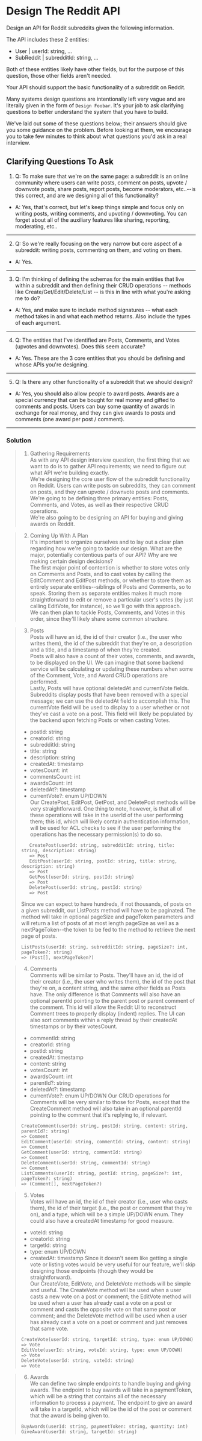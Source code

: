# Design The Reddit API

Design an API for Reddit subreddits given the following information.

The API includes these 2 entities:

-   User | userId: string, ...
-   SubReddit | subredditId: string, ...

Both of these entities likely have other fields, but for the purpose of this question, those other fields aren't needed.

Your API should support the basic functionality of a subreddit on Reddit.

Many systems design questions are intentionally left very vague and are literally given in the form of `Design Foobar`. It's your job to ask clarifying questions to better understand the system that you have to build.

We've laid out some of these questions below; their answers should give you some guidance on the problem. Before looking at them, we encourage you to take few minutes to think about what questions you'd ask in a real interview.

## Clarifying Questions To Ask

1.  Q: To make sure that we're on the same page: a subreddit is an online community where users can write posts, comment on posts, upvote / downvote posts, share posts, report posts, become moderators, etc..--is this correct, and are we designing all of this functionality?  
-   A: Yes, that's correct, but let's keep things simple and focus only on writing posts, writing comments, and upvoting / downvoting. You can forget about all of the auxiliary features like sharing, reporting, moderating, etc..
---

2.  Q: So we're really focusing on the very narrow but core aspect of a subreddit: writing posts, commenting on them, and voting on them.  
-   A: Yes.  
---

3.  Q: I'm thinking of defining the schemas for the main entities that live within a subreddit and then defining their CRUD operations -- methods like Create/Get/Edit/Delete/List<Entity> -- is this in line with what you're asking me to do?  
-   A: Yes, and make sure to include method signatures -- what each method takes in and what each method returns. Also include the types of each argument.  
---

4.  Q: The entities that I've identified are Posts, Comments, and Votes (upvotes and downvotes). Does this seem accurate?  
-   A: Yes. These are the 3 core entities that you should be defining and whose APIs you're designing.
---

5.  Q: Is there any other functionality of a subreddit that we should design?  
-   A: Yes, you should also allow people to award posts. Awards are a special currency that can be bought for real money and gifted to comments and posts. Users can buy some quantity of awards in exchange for real money, and they can give awards to posts and comments (one award per post / comment).
---

### Solution

> 1.  Gathering Requirements  
> As with any API design interview question, the first thing that we want to do is to gather API requirements; we need to figure out what API we're building exactly.  
> We're designing the core user flow of the subreddit functionality on Reddit. Users can write posts on subreddits, they can comment on posts, and they can upvote / downvote posts and comments.  
> We're going to be defining three primary entities: Posts, Comments, and Votes, as well as their respective CRUD operations.  
> We're also going to be designing an API for buying and giving awards on Reddit.  

> 2.  Coming Up With A Plan  
> It's important to organize ourselves and to lay out a clear plan regarding how we're going to tackle our design. What are the major, potentially contentious parts of our API? Why are we making certain design decisions?  
> The first major point of contention is whether to store votes only on Comments and Posts, and to cast votes by calling the EditComment and EditPost methods, or whether to store them as entirely separate entities--siblings of Posts and Comments, so to speak. Storing them as separate entities makes it much more straightforward to edit or remove a particular user's votes (by just calling EditVote, for instance), so we'll go with this approach.  
> We can then plan to tackle Posts, Comments, and Votes in this order, since they'll likely share some common structure.  

> 3.  Posts  
> Posts will have an id, the id of their creator (i.e., the user who writes them), the id of the subreddit that they're on, a description and a title, and a timestamp of when they're created.  
> Posts will also have a count of their votes, comments, and awards, to be displayed on the UI. We can imagine that some backend service will be calculating or updating these numbers when some of the Comment, Vote, and Award CRUD operations are performed.  
> Lastly, Posts will have optional deletedAt and currentVote fields. Subreddits display posts that have been removed with a special message; we can use the deletedAt field to accomplish this. The currentVote field will be used to display to a user whether or not they've cast a vote on a post. This field will likely be populated by the backend upon fetching Posts or when casting Votes.  
> -   postId: string
> -   creatorId: string
> -   subredditId: string
> -   title: string
> -   description: string
> -   createdAt: timestamp
> -   votesCount: int
> -   commentsCount: int
> -   awardsCount: int
> -   deletedAt?: timestamp
> -   currentVote?: enum UP/DOWN  
> Our CreatePost, EditPost, GetPost, and DeletePost methods will be very straightforward. One thing to note, however, is that all of these operations will take in the userId of the user performing them; this id, which will likely contain authentication information, will be used for ACL checks to see if the user performing the operations has the necessary permission(s) to do so.  
>```
>    CreatePost(userId: string, subredditId: string, title: string, description: string)
>    => Post
>    EditPost(userId: string, postId: string, title: string, description: string)
>    => Post
>    GetPost(userId: string, postId: string)
>    => Post 
>    DeletePost(userId: string, postId: string)
>    => Post
>```
> Since we can expect to have hundreds, if not thousands, of posts on a given subreddit, our ListPosts method will have to be paginated. The method will take in optional pageSize and pageToken parameters and will return a list of posts of at most length pageSize as well as a nextPageToken--the token to be fed to the method to retrieve the next page of posts.  
> ```
> ListPosts(userId: string, subredditId: string, pageSize?: int, pageToken?: string)
> => (Post[], nextPageToken?)
> ```

> 4.  Comments  
> Comments will be similar to Posts. They'll have an id, the id of their creator (i.e., the user who writes them), the id of the post that they're on, a content string, and the same other fields as Posts have. The only difference is that Comments will also have an optional parentId pointing to the parent post or parent comment of the comment. This id will allow the Reddit UI to reconstruct Comment trees to properly display (indent) replies. The UI can also sort comments within a reply thread by their createdAt timestamps or by their votesCount.
> -   commentId: string
> -   creatorId: string
> -   postId: string
> -   createdAt: timestamp
> -   content: string
> -   votesCount: int
> -   awardsCount: int
> -   parentId?: string
> -   deletedAt?: timestamp
> -   currentVote?: enum UP/DOWN
> Our CRUD operations for Comments will be very similar to those for Posts, except that the CreateComment method will also take in an optional parentId pointing to the comment that it's replying to, if relevant.
> ```
> CreateComment(userId: string, postId: string, content: string, parentId?: string)
> => Comment
> EditComment(userId: string, commentId: string, content: string)
> => Comment
> GetComment(userId: string, commentId: string)
> => Comment
> DeleteComment(userId: string, commentId: string)
> => Comment
> ListComments(userId: string, postId: string, pageSize?: int, pageToken?: string)
> => (Comment[], nextPageToken?)
> ```

> 5.  Votes  
> Votes will have an id, the id of their creator (i.e., user who casts them), the id of their target (i.e., the post or comment that they're on), and a type, which will be a simple UP/DOWN enum. They could also have a createdAt timestamp for good measure.  
> -   voteId: string
> -   creatorId: string
> -   targetId: string
> -   type: enum UP/DOWN
> -   createdAt: timestamp
> Since it doesn't seem like getting a single vote or listing votes would be very useful for our feature, we'll skip designing those endpoints (though they would be straightforward).  
> Our CreateVote, EditVote, and DeleteVote methods will be simple and useful. The CreateVote method will be used when a user casts a new vote on a post or comment; the EditVote method will be used when a user has already cast a vote on a post or comment and casts the opposite vote on that same post or comment; and the DeleteVote method will be used when a user has already cast a vote on a post or comment and just removes that same vote.
> ```
> CreateVote(userId: string, targetId: string, type: enum UP/DOWN)
> => Vote
> EditVote(userId: string, voteId: string, type: enum UP/DOWN)
> => Vote
> DeleteVote(userId: string, voteId: string)
> => Vote
> ```

> 6.  Awards  
> We can define two simple endpoints to handle buying and giving awards. The endpoint to buy awards will take in a paymentToken, which will be a string that contains all of the necessary information to process a payment. The endpoint to give an award will take in a targetId, which will be the id of the post or comment that the award is being given to.
> ```
> BuyAwards(userId: string, paymentToken: string, quantity: int)
> GiveAward(userId: string, targetId: string)
> ```




